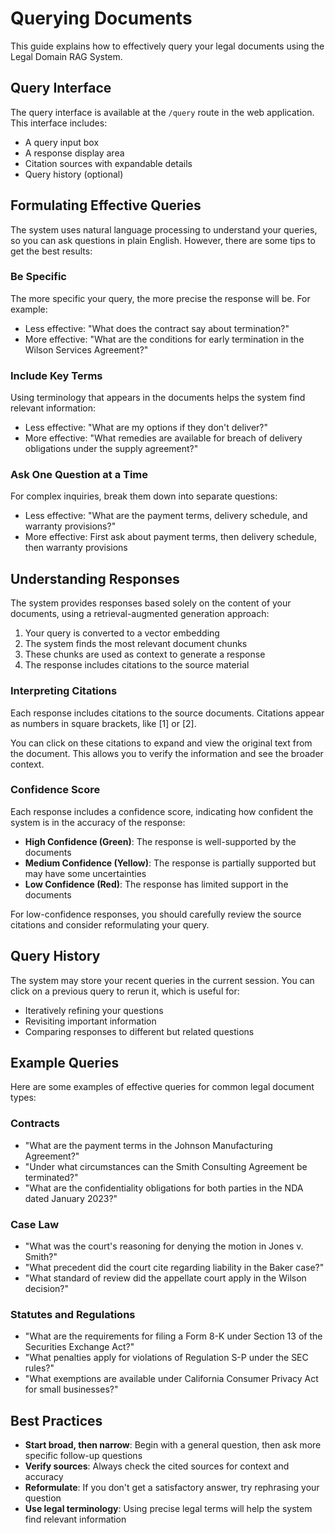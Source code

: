 # Querying Documents

This guide explains how to effectively query your legal documents using the Legal Domain RAG System.

## Query Interface

The query interface is available at the `/query` route in the web application. This interface includes:

- A query input box
- A response display area
- Citation sources with expandable details
- Query history (optional)

## Formulating Effective Queries

The system uses natural language processing to understand your queries, so you can ask questions in plain English. However, there are some tips to get the best results:

### Be Specific

The more specific your query, the more precise the response will be. For example:

- Less effective: "What does the contract say about termination?"
- More effective: "What are the conditions for early termination in the Wilson Services Agreement?"

### Include Key Terms

Using terminology that appears in the documents helps the system find relevant information:

- Less effective: "What are my options if they don't deliver?"
- More effective: "What remedies are available for breach of delivery obligations under the supply agreement?"

### Ask One Question at a Time

For complex inquiries, break them down into separate questions:

- Less effective: "What are the payment terms, delivery schedule, and warranty provisions?"
- More effective: First ask about payment terms, then delivery schedule, then warranty provisions

## Understanding Responses

The system provides responses based solely on the content of your documents, using a retrieval-augmented generation approach:

1. Your query is converted to a vector embedding
2. The system finds the most relevant document chunks
3. These chunks are used as context to generate a response
4. The response includes citations to the source material

### Interpreting Citations

Each response includes citations to the source documents. Citations appear as numbers in square brackets, like [1] or [2].

You can click on these citations to expand and view the original text from the document. This allows you to verify the information and see the broader context.

### Confidence Score

Each response includes a confidence score, indicating how confident the system is in the accuracy of the response:

- **High Confidence (Green)**: The response is well-supported by the documents
- **Medium Confidence (Yellow)**: The response is partially supported but may have some uncertainties
- **Low Confidence (Red)**: The response has limited support in the documents

For low-confidence responses, you should carefully review the source citations and consider reformulating your query.

## Query History

The system may store your recent queries in the current session. You can click on a previous query to rerun it, which is useful for:

- Iteratively refining your questions
- Revisiting important information
- Comparing responses to different but related questions

## Example Queries

Here are some examples of effective queries for common legal document types:

### Contracts

- "What are the payment terms in the Johnson Manufacturing Agreement?"
- "Under what circumstances can the Smith Consulting Agreement be terminated?"
- "What are the confidentiality obligations for both parties in the NDA dated January 2023?"

### Case Law

- "What was the court's reasoning for denying the motion in Jones v. Smith?"
- "What precedent did the court cite regarding liability in the Baker case?"
- "What standard of review did the appellate court apply in the Wilson decision?"

### Statutes and Regulations

- "What are the requirements for filing a Form 8-K under Section 13 of the Securities Exchange Act?"
- "What penalties apply for violations of Regulation S-P under the SEC rules?"
- "What exemptions are available under California Consumer Privacy Act for small businesses?"

## Best Practices

- **Start broad, then narrow**: Begin with a general question, then ask more specific follow-up questions
- **Verify sources**: Always check the cited sources for context and accuracy
- **Reformulate**: If you don't get a satisfactory answer, try rephrasing your question
- **Use legal terminology**: Using precise legal terms will help the system find relevant information

